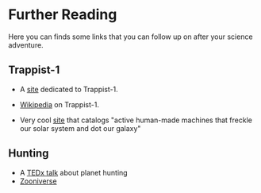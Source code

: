 # Further Reading
Here you can finds some links that you can follow up on after your science adventure.

## Trappist-1
* A [site](http://www.trappist.one/) dedicated to Trappist-1.
* [Wikipedia](https://en.wikipedia.org/wiki/TRAPPIST-1) on Trappist-1.


* Very cool [site](http://spaceprob.es/) that catalogs "active human-made
  machines that freckle our solar system and dot our galaxy"

## Hunting 
* A [TEDx talk](https://www.youtube.com/watch?v=gypAjPp6eps) about planet hunting 
* [Zooniverse](https://www.zooniverse.org/)
